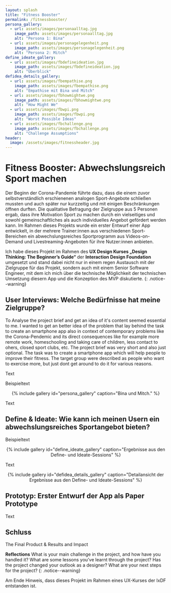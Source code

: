 ```yaml
---
layout: splash
title: "Fitness Booster"
permalink: /fitnessbooster/
persona_gallery:
  - url: assets/images/personaalltag.jpg
    image_path: assets/images/personaalltag.jpg
    alt: "Persona 1: Bina"
  - url: assets/images/personagelegenheit.png
    image_path: assets/images/personagelegenheit.png
    alt: "Persona 2: Mitch"
define_ideate_gallery:
  - url: assets/images/fbdefineideation.jpg
    image_path: assets/images/fbdefineideation.jpg
    alt: "Überblick"
defidea_details_gallery:
  - url: assets/images/fbempathise.png
    image_path: assets/images/fbempathise.png
    alt: "Empathise mit Bina und Mitch"
  - url: assets/images/fbhowmightwe.png
    image_path: assets/images/fbhowmightwe.png
    alt: "How Might We"
  - url: assets/images/fbwpi.png
    image_path: assets/images/fbwpi.png
    alt: "Worst Possible Ideas"
  - url: assets/images/fbchallenge.png
    image_path: assets/images/fbchallenge.png
    alt: "Challenge Assumptions"
header:
  image: /assets/images/fitnessheader.jpg
---
```


# Fitness Booster: Abwechslungsreich Sport machen
Der Beginn der Corona-Pandemie führte dazu, dass die einem zuvor selbstverständlich erschienenen analogen Sport-Angebote schließen mussten und auch später nur kurzzeitig und mit einigen Beschränkungen öffnen durften. Die qualitative Befragung der Zielgruppe aus 5 Personen ergab, dass ihre Motivation Sport zu machen durch ein vielseitiges und sowohl gemeinschaftliches als auch individuelles Angebot gefördert werden kann. Im Rahmen dieses Projekts wurde ein erster Entwurf einer App entwickelt, in der mehrere Trainer:innen aus verschiedenen Sport-Bereichen ein abwechslungsreiches Sportprogramm aus Videos-on-Demand und Livestreaming-Angeboten für ihre Nutzer:innen anbieten.

Ich habe dieses Projekt im Rahmen des **UX Design Kurses „Design Thinking: The Beginner’s Guide“** der **Interaction Design Foundation** umgesetzt und stand dabei nicht nur in einem regen Austausch mit der Zielgruppe für das Projekt, sondern auch mit einem Senior Software Engineer, mit dem ich mich über die technische Möglichkeit der technischen Umsetzung diesern App und die Konzeption des MVP diskutierte.
{: .notice--warning}

## User Interviews: Welche Bedürfnisse hat meine Zielgruppe?
To Analyse the project brief and get an idea of it's content seemed essential to me. I wanted to get an better idea of the problem that lay behind the task to create an smartphone app also in context of contemporary problems like the Corona-Pendemic and its direct consequences like for example more remote work, homeschooling and taking care of children, less contact to ohers, closed sport clubs, etc.
The project brief was very short and also just optional. The task was to create a smartphone app which will help people to improve their fitness. The target group were described as people who want to exercise more, but just dont get around to do it for various reasons.

<div style="text-align: center">
 
</div>

Text

Beispieltext

<div style="text-align: center">
    {% include gallery id="persona_gallery" caption="Bina und Mitch." %}
</div>
  
Text

## Define & Ideate: Wie kann ich meinen Usern ein abwechslungsreiches Sportangebot bieten?

Beispieltext 

<div style="text-align: center">
    {% include gallery id="define_ideate_gallery" caption="Ergebnisse aus den Define- und Ideate-Sessions" %}
</div>
  
Text

<div style="text-align: center">
    {% include gallery id="defidea_details_gallery" caption="Detailansicht der Ergebnisse aus den Define- und Ideate-Sessions" %}
</div>
  
## Prototyp: Erster Entwurf der App als Paper Prototype

Text

## Schluss

The Final Product & Results and Impact


**Reflections** What is your main challenge in the project, and how have you handled it? What are some lessons you’ve learnt through the project? Has the project changed your outlook as a designer? What are your next steps for the project?
{: .notice--warning}

Am Ende Hinweis, dass dieses Projekt im Rahmen eines UX-Kurses der IxDF entstanden ist.
